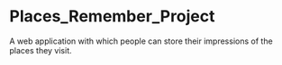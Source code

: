 # Places_Remember_Project
A web application with which people can store their impressions of the places they visit.
